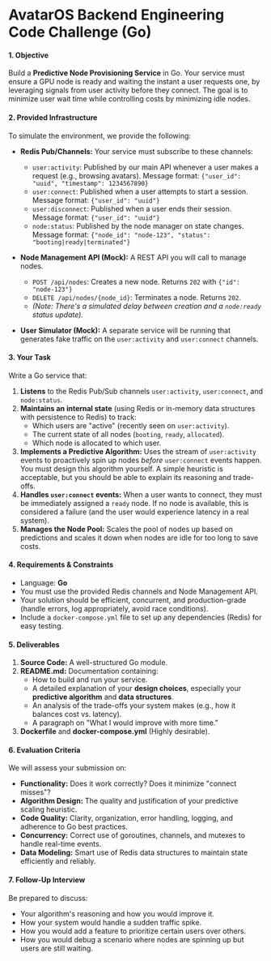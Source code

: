 # AvatarOS Backend Engineering Code Challenge (Go)

#### **1. Objective**

Build a **Predictive Node Provisioning Service** in Go. Your service must ensure a GPU node is ready and waiting the instant a user requests one, by leveraging signals from user activity before they connect. The goal is to minimize user wait time while controlling costs by minimizing idle nodes.

#### **2. Provided Infrastructure**

To simulate the environment, we provide the following:

*   **Redis Pub/Channels:** Your service must subscribe to these channels:
    *   `user:activity`: Published by our main API whenever a user makes a request (e.g., browsing avatars). Message format: `{"user_id": "uuid", "timestamp": 1234567890}`
    *   `user:connect`: Published when a user attempts to start a session. Message format: `{"user_id": "uuid"}`
    *   `user:disconnect`: Published when a user ends their session. Message format: `{"user_id": "uuid"}`
    *   `node:status`: Published by the node manager on state changes. Message format: `{"node_id": "node-123", "status": "booting|ready|terminated"}`

*   **Node Management API (Mock):** A REST API you will call to manage nodes.
    *   `POST /api/nodes`: Creates a new node. Returns `202` with `{"id": "node-123"}`
    *   `DELETE /api/nodes/{node_id}`: Terminates a node. Returns `202`.
    *   *(Note: There's a simulated delay between creation and a `node:ready` status update).*

*   **User Simulator (Mock):** A separate service will be running that generates fake traffic on the `user:activity` and `user:connect` channels.

#### **3. Your Task**

Write a Go service that:

1.  **Listens** to the Redis Pub/Sub channels `user:activity`, `user:connect`, and `node:status`.
2.  **Maintains an internal state** (using Redis or in-memory data structures with persistence to Redis) to track:
    *   Which users are "active" (recently seen on `user:activity`).
    *   The current state of all nodes (`booting`, `ready`, `allocated`).
    *   Which node is allocated to which user.
3.  **Implements a Predictive Algorithm:** Uses the stream of `user:activity` events to proactively spin up nodes *before* `user:connect` events happen. You must design this algorithm yourself. A simple heuristic is acceptable, but you should be able to explain its reasoning and trade-offs.
4.  **Handles `user:connect` events:** When a user wants to connect, they must be immediately assigned a `ready` node. If no node is available, this is considered a failure (and the user would experience latency in a real system).
5.  **Manages the Node Pool:** Scales the pool of nodes up based on predictions and scales it down when nodes are idle for too long to save costs.

#### **4. Requirements & Constraints**

*   Language: **Go**
*   You must use the provided Redis channels and Node Management API.
*   Your solution should be efficient, concurrent, and production-grade (handle errors, log appropriately, avoid race conditions).
*   Include a `docker-compose.yml` file to set up any dependencies (Redis) for easy testing.

#### **5. Deliverables**

1.  **Source Code:** A well-structured Go module.
2.  **README.md:** Documentation containing:
    *   How to build and run your service.
    *   A detailed explanation of your **design choices**, especially your **predictive algorithm** and **data structures**.
    *   An analysis of the trade-offs your system makes (e.g., how it balances cost vs. latency).
    *   A paragraph on "What I would improve with more time."
3.  **Dockerfile** and **docker-compose.yml** (Highly desirable).

#### **6. Evaluation Criteria**

We will assess your submission on:

*   **Functionality:** Does it work correctly? Does it minimize "connect misses"?
*   **Algorithm Design:** The quality and justification of your predictive scaling heuristic.
*   **Code Quality:** Clarity, organization, error handling, logging, and adherence to Go best practices.
*   **Concurrency:** Correct use of goroutines, channels, and mutexes to handle real-time events.
*   **Data Modeling:** Smart use of Redis data structures to maintain state efficiently and reliably.

#### **7. Follow-Up Interview**

Be prepared to discuss:
*   Your algorithm's reasoning and how you would improve it.
*   How your system would handle a sudden traffic spike.
*   How you would add a feature to prioritize certain users over others.
*   How you would debug a scenario where nodes are spinning up but users are still waiting.

